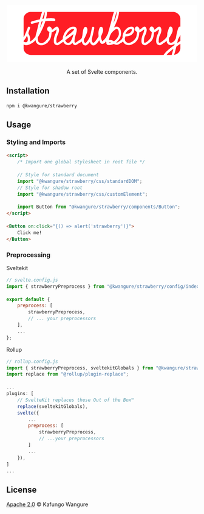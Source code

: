 <p align="center">
    <a href="#"><img src="./assets/strawberry_logo.png" height="150px" /></a>
</p>

<p align="center">
    A set of Svelte components.<br/>
</p>

## Installation
```bash
npm i @kwangure/strawberry
```

## Usage
### Styling and Imports
```html
<script>
    /* Import one global stylesheet in root file */

    // Style for standard document
    import "@kwangure/strawberry/css/standardDOM";
    // Style for shadow root
    import "@kwangure/strawberry/css/customElement";

    import Button from "@kwangure/strawberry/components/Button";
</script>

<Button on:click="{() => alert('strawberry')}">
    Click me!
</Button>
```
### Preprocessing
Sveltekit
```javascript
// svelte.config.js
import { strawberryPreprocess } from "@kwangure/strawberry/config/index.js";

export default {
    preprocess: [
        strawberryPreprocess,
        // ... your preprocessors
    ],
    ...
};
```

Rollup
```javascript
// rollup.config.js
import { strawberryPreprocess, sveltekitGlobals } from "@kwangure/strawberry/config";
import replace from "@rollup/plugin-replace";

...
plugins: [
    // SvelteKit replaces these Out of the Box™
    replace(sveltekitGlobals),
    svelte({
        ...
        preprocess: [
            strawberryPreprocess,
            // ...your preprocessors
        ]
        ...
    }),
]
...
```

## License
[Apache 2.0](./LICENSE) © Kafungo Wangure